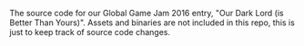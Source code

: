The source code for our Global Game Jam 2016 entry, "Our Dark Lord (is Better Than Yours)". Assets and binaries are not included in this repo, this is just to keep track of source code changes.
